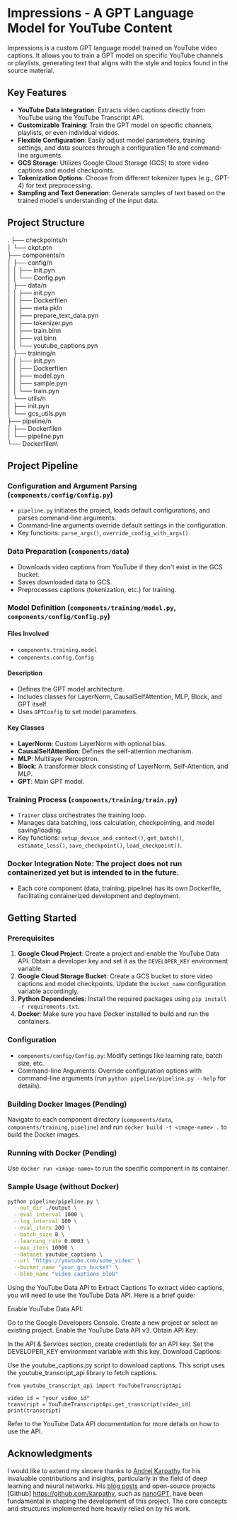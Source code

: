 # Impressions - A GPT Language Model for YouTube Content

Impressions is a custom GPT language model trained on YouTube video captions. It allows you to train a GPT model on specific YouTube channels or playlists, generating text that aligns with the style and topics found in the source material.

## Key Features
- **YouTube Data Integration**: Extracts video captions directly from YouTube using the YouTube Transcript API.
- **Customizable Training**: Train the GPT model on specific channels, playlists, or even individual videos.
- **Flexible Configuration**: Easily adjust model parameters, training settings, and data sources through a configuration file and command-line arguments.
- **GCS Storage**: Utilizes Google Cloud Storage (GCS) to store video captions and model checkpoints.
- **Tokenization Options**: Choose from different tokenizer types (e.g., GPT-4) for text preprocessing.
- **Sampling and Text Generation**: Generate samples of text based on the trained model's understanding of the input data.

## Project Structure

.
├── checkpoints/n\
│ └── ckpt.ptn\
├── components/n\
│ ├── config/n\
│ │ ├── init.pyn\
│ │ └── Config.pyn\
│ ├── data/n\
│ │ ├── init.pyn\
│ │ ├── Dockerfilen\
│ │ ├── meta.pkln\
│ │ ├── prepare_text_data.pyn\
│ │ ├── tokenizer.pyn\
│ │ ├── train.binn\
│ │ ├── val.binn\
│ │ └── youtube_captions.pyn\
│ ├── training/n\
│ │ ├── init.pyn\
│ │ ├── Dockerfilen\
│ │ ├── model.pyn\
│ │ ├── sample.pyn\
│ │ └── train.pyn\
│ └── utils/n\
│ ├── init.pyn\
│ └── gcs_utils.pyn\
├── pipeline/n\
│ ├── Dockerfilen\
│ └── pipeline.pyn\
└── Dockerfilen\



## Project Pipeline
### Configuration and Argument Parsing (`components/config/Config.py`)
- `pipeline.py` initiates the project, loads default configurations, and parses command-line arguments.
- Command-line arguments override default settings in the configuration.
- Key functions: `parse_args()`, `override_config_with_args()`.

### Data Preparation (`components/data`)
- Downloads video captions from YouTube if they don't exist in the GCS bucket.
- Saves downloaded data to GCS.
- Preprocesses captions (tokenization, etc.) for training.

### Model Definition (`components/training/model.py`, `components/config/Config.py`)
#### Files Involved
- `components.training.model`
- `components.config.Config`

#### Description
- Defines the GPT model architecture.
- Includes classes for LayerNorm, CausalSelfAttention, MLP, Block, and GPT itself.
- Uses `GPTConfig` to set model parameters.

#### Key Classes
- **LayerNorm**: Custom LayerNorm with optional bias.
- **CausalSelfAttention**: Defines the self-attention mechanism.
- **MLP**: Multilayer Perceptron.
- **Block**: A transformer block consisting of LayerNorm, Self-Attention, and MLP.
- **GPT**: Main GPT model.

### Training Process (`components/training/train.py`)
- `Trainer` class orchestrates the training loop.
- Manages data batching, loss calculation, checkpointing, and model saving/loading.
- Key functions: `setup_device_and_context()`, `get_batch()`, `estimate_loss()`, `save_checkpoint()`, `load_checkpoint()`.

### Docker Integration **Note**: The project does not run containerized yet but is intended to in the future.
- Each core component (data, training, pipeline) has its own Dockerfile, facilitating containerized development and deployment.

## Getting Started
### Prerequisites
1. **Google Cloud Project**: Create a project and enable the YouTube Data API. Obtain a developer key and set it as the `DEVELOPER_KEY` environment variable.
2. **Google Cloud Storage Bucket**: Create a GCS bucket to store video captions and model checkpoints. Update the `bucket_name` configuration variable accordingly.
3. **Python Dependencies**: Install the required packages using `pip install -r requirements.txt`.
4. **Docker**: Make sure you have Docker installed to build and run the containers.

### Configuration
- `components/config/Config.py`: Modify settings like learning rate, batch size, etc.
- Command-line Arguments: Override configuration options with command-line arguments (run `python pipeline/pipeline.py --help` for details).

### Building Docker Images (Pending)
Navigate to each component directory (`components/data`, `components/training`, `pipeline`) and run `docker build -t <image-name> .` to build the Docker images.

### Running with Docker (Pending)
Use `docker run <image-name>` to run the specific component in its container.

### Sample Usage (without Docker)
```bash
python pipeline/pipeline.py \
  --out_dir ./output \
  --eval_interval 1000 \
  --log_interval 100 \
  --eval_iters 200 \
  --batch_size 8 \
  --learning_rate 0.0003 \
  --max_iters 10000 \
  --dataset youtube_captions \
  --url "https://youtube.com/some_video" \
  --bucket_name "your_gcs_bucket" \
  --blob_name "video_captions_blob"
```


Using the YouTube Data API to Extract Captions
To extract video captions, you will need to use the YouTube Data API. Here is a brief guide:

Enable YouTube Data API:

Go to the Google Developers Console.
Create a new project or select an existing project.
Enable the YouTube Data API v3.
Obtain API Key:

In the API & Services section, create credentials for an API key.
Set the DEVELOPER_KEY environment variable with this key.
Download Captions:

Use the youtube_captions.py script to download captions. This script uses the youtube_transcript_api library to fetch captions.
```
from youtube_transcript_api import YouTubeTranscriptApi

video_id = "your_video_id"
transcript = YouTubeTranscriptApi.get_transcript(video_id)
print(transcript)
```
Refer to the YouTube Data API documentation for more details on how to use the API.


## Acknowledgments

I would like to extend my sincere thanks to [Andrej Karpathy](https://karpathy.ai) for his invaluable contributions and insights,
particularly in the field of deep learning and neural networks. His [blog posts](https://karpathy.github.io/) and open-source projects [Github] https://github.com/karpathy,
such as [nanoGPT](https://github.com/karpathy/nanoGPT), have been fundamental in shaping the development of this project.
The core concepts and structures implemented here heavily relied on by his work.
